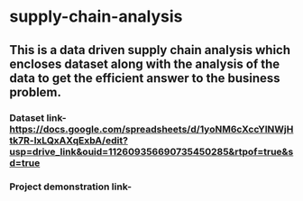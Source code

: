 # supply-chain-analysis
## This is a data driven supply chain analysis which encloses dataset along with the analysis of the data to get the efficient answer to the business problem.
### Dataset link- https://docs.google.com/spreadsheets/d/1yoNM6cXccYlNWjHtk7R-lxLQxAXqExbA/edit?usp=drive_link&ouid=112609356690735450285&rtpof=true&sd=true

### Project demonstration link- 
